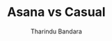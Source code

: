 ---
is_programmatic_layout_6: true
draft: false
title: "Asana vs Casual"
snippet: "Asana vs Casual"
image:
  src: /images/pseo/asana-vs-casual.png
  alt: "task management, project planning, team collaboration, productivity"
publishDate: 2024-12-23
category: ""
author: "Tharindu Bandara"
tags:
  - "Marketing"
  - "Tips"
  - "Project Management"
  - "Team"
tools:
  Asana:
    sub_title: "Simplifying Team Collaboration"
    main_content: "Asana is known for its intuitive interface and straightforward approach to task management. It's perfect for teams looking for a tool that prioritizes simplicity without sacrificing essential project-tracking features. From creating task boards to assigning deadlines, Asana shines in its ability to keep projects moving seamlessly. However, some users find its features limiting when it comes to advanced customization or scalability for larger, more complex workflows."
    features: ["Visual project views, including timelines, boards, and calendars.","Simple task assignment with due dates and priority levels.","Integration with tools like Slack, Google Workspace, and Microsoft Teams.","Easy-to-use mobile app for project updates on the go."]
    analytics_rate: "⭐⭐⭐⭐⭐"
    analytics_review: "Clear and effective"
    customization_rate: "⭐⭐⭐"
    customization_review: "Basic customization"
    collaboration_features_rate: "⭐⭐⭐⭐"
    collaboration_features_review: "Strong collaboration tools"
    self_hosted: false
    open_source: false
    pricing: "Free & Paid plans"
  Casual:
    sub_title: "Visual Project Planning Made Easy"
    main_content: "Casual focuses on visually organizing tasks and projects in a simple and intuitive way. It’s designed for teams that prefer a more visual approach to project management, allowing users to create flowcharts and outlines. While it excels in visual task management, some users may find it lacks the depth of features that more robust tools like Asana offer."
    features: ["Flowchart-based task organization for visual planning.","Easy drag-and-drop functionality for task management.","Collaboration tools for team communication and updates.","Integration with various apps and tools for enhanced productivity."]
    analytics_rate: "⭐⭐⭐⭐"
    analytics_review: "User-friendly and effective"
    customization_rate: "⭐⭐⭐"
    customization_review: "Moderate customization options"
    collaboration_features_rate: "⭐⭐⭐⭐"
    collaboration_features_review: "Good collaboration features"
    self_hosted: false
    open_source: false
    pricing: "Free & Paid plans"
description: Discover the best project management tools for your business. Compare Asana, Casual, and Worklenz to find the perfect solution for your team.
related: [asana-vs-taskworld, asana-vs-zenkit, asana-vs-proofhub, asana-vs-flow]
---